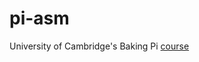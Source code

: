 pi-asm
======

University of Cambridge's Baking Pi [course](http://www.cl.cam.ac.uk/projects/raspberrypi/tutorials/os/index.html)
